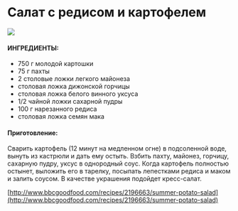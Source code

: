 ﻿---
image: https://s-media-cache-ak0.pinimg.com/236x/64/c1/6a/64c16a50c402450b242f2fa6d4b77697.jpg
---
# Салат с редисом и картофелем

![](https://s-media-cache-ak0.pinimg.com/236x/64/c1/6a/64c16a50c402450b242f2fa6d4b77697.jpg)

#### ИНГРЕДИЕНТЫ:

* 750 г молодой картошки
* 75 г пахты
* 2 столовые ложки легкого майонеза
* столовая ложка дижонской горчицы
* столовая ложка белого винного уксуса
* 1/2 чайной ложки сахарной пудры
* 100 г нарезанного редиса
* столовая ложка семян мака

#### Приготовление:

Сварить картофель \(12 минут на медленном огне\) в подсоленной воде, вынуть из кастрюли и дать ему остыть. Взбить пахту, майонез, горчицу, сахарную пудру, уксус в однородный соус. Когда картофель полностью остынет, выложить его в тарелку, посыпать лепестками редиса и маком и залить соусом. В качестве украшения подойдет кресс-салат.

[http://www.bbcgoodfood.com/recipes/2196663/summer-potato-salad](http://www.bbcgoodfood.com/recipes/2196663/summer-potato-salad)

